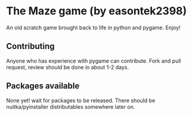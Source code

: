 # The Maze game (by easontek2398)

An old scratch game brought back to life in python and pygame. Enjoy!

## Contributing

Anyone who has experience with pygame can contribute. Fork and pull request, review should be done in about 1-2 days.

## Packages available

None yet! wait for packages to be released.
There should be nuitka/pyinstaller distributables somewhere later on.
